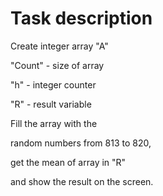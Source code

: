 # Task description

Create integer array "A"  

"Count" - size of array  

"h" - integer counter  

"R" - result variable  

Fill the array with the  

random numbers from 813 to 820,  

get the mean of array in "R"

and show the result on the screen.